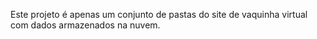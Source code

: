 Este projeto é apenas um conjunto de pastas do site de vaquinha virtual com dados armazenados na nuvem.
